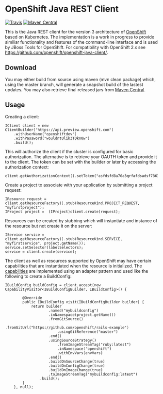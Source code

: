 OpenShift Java REST Client
===========================

[![Travis](https://travis-ci.org/openshift/openshift-restclient-java.svg?branch=master)](https://travis-ci.org/openshift/openshift-restclient-java) [![Maven Central](https://maven-badges.herokuapp.com/maven-central/com.openshift/openshift-restclient-java/badge.svg)](https://maven-badges.herokuapp.com/maven-central/com.openshift/openshift-restclient-java)

This is the Java REST client for the version 3 architecture of [OpenShift](https://github.com/openshift/origin) based on Kubernetes.  The implementation is
a work in progress to provide similiar functionality and features of the command-line interface and is used by JBoss Tools for OpenShift.  For compatibility with
OpenShift 2.x see https://github.com/openshift/openshift-java-client/.

Download
--------
You may either build from source using maven (mvn clean package) which, using the master branch, will generate a snapshot build of the lastest updates.  You may also retrieve final released jars from [Maven Central](http://search.maven.org/#search%7Cgav%7C1%7Cg%3A%22com.openshift%22%20AND%20a%3A%22openshift-restclient-java%22).


Usage
-----

Creating a client:
 
	IClient client = new ClientBuilder("https://api.preview.openshift.com")
		.withUserName("openshiftdev")
		.withPassword("wouldntUlik3T0kn0w")
		.build();

This will authorize the client if the cluster is configured for basic authorization.  The alternative is to retrieve your OAUTH token and provide it to the client.  The token can be set with the builder or later by accessing the authorization context:

	client.getAuthorizationContext().setToken("asfdsfd8a70a3qrfafdsadsf786324");
	
Create a project to associate with your application by submitting a project request:

	IResource request = client.getResourceFactory().stub(ResourceKind.PROJECT_REQUEST, "myfirstproject");
	IProject project =  (IProject)client.create(request);

Resources can be created by stubbing which will instantiate and instance of the resource but not create it on the server:

	IService service = client.getResourceFactory().stub(ResourceKind.SERVICE, "myfirstservice", project.getName());
	service.setSelector(labelSelectors);
	service = client.create(service);
	
	
The client as well as resources supported by OpenShift may have certain capabilities that are instantiated when the resource is initialized.  The [capabilities](https://github.com/openshift/openshift-restclient-java/tree/master/src/main/java/com/openshift/restclient/capability) are implemented using an adapter pattern and used like the following to create a BuildConfig:

	IBuildConfig buildConfig = client.accept(new CapabilityVisitor<IBuildConfigBuilder, IBuildConfig>() {

			@Override
			public IBuildConfig visit(IBuildConfigBuilder builder) {
				return builder
						.named("mybuildconfig")
						.inNamespace(project.getName())
						.fromGitSource()
							.fromGitUrl("https://github.com/openshift/rails-example")
							.usingGitReference("master")
						.end()
						.usingSourceStrategy()
							.fromImageStreamTag("ruby:latest")
							.inNamespace("openshift")
							.withEnvVars(envVars)
						.end()
						.buildOnSourceChange(true)
						.buildOnConfigChange(true)
						.buildOnImageChange(true)
						.toImageStreamTag("mybuildconfig:latest")
					.build();
			}
		}, null);
 	
